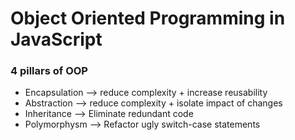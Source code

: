 # Object Oriented Programming in JavaScript
### 4 pillars of OOP
* Encapsulation --> reduce complexity + increase reusability
* Abstraction --> reduce complexity + isolate impact of changes
* Inheritance --> Eliminate redundant code
* Polymorphysm --> Refactor ugly switch-case statements